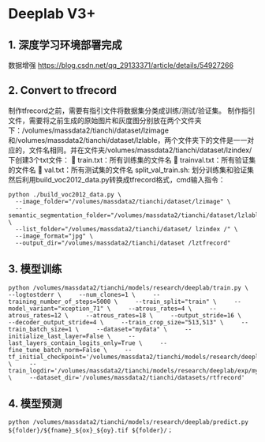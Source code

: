 # Deeplab V3+
## 1.	深度学习环境部署完成
数据增强
https://blog.csdn.net/qq_29133371/article/details/54927266
## 2.	Convert to tfrecord
制作tfrecord之前，需要有指引文件将数据集分类成训练/测试/验证集。
制作指引文件，需要将之前生成的原始图片和灰度图分别放在两个文件夹下：/volumes/massdata2/tianchi/dataset/lzimage和/volumes/massdata2/tianchi/dataset/lzlable，两个文件夹下的文件是一一对应的，文件名相同。并在文件夹/volumes/massdata2/tianchi/dataset/lzindex/下创建3个txt文件：
	train.txt：所有训练集的文件名
	trainval.txt：所有验证集的文件名
	val.txt：所有测试集的文件名
split_val_train.sh: 划分训练集和验证集
然后利用build_voc2012_data.py转换成tfrecord格式，cmd输入指令：

```
python ./build_voc2012_data.py \
  --image_folder="/volumes/massdata2/tianchi/dataset/lzimage" \
  --semantic_segmentation_folder="/volumes/massdata2/tianchi/dataset/lzlable" \
  --list_folder="/volumes/massdata2/tianchi/dataset/ lzindex /" \
  --image_format="jpg" \
  --output_dir="/volumes/massdata2/tianchi/dataset /lztfrecord"
```

## 3.	模型训练

```
python /volumes/massdata2/tianchi/models/research/deeplab/train.py \     --logtostderr \     --num_clones=1 \     --training_number_of_steps=5000 \     --train_split="train" \     --model_variant="xception_71" \     --atrous_rates=4 \     --atrous_rates=12 \     --atrous_rates=18 \     --output_stride=16 \     --decoder_output_stride=4 \     --train_crop_size="513,513" \     --train_batch_size=1 \     --dataset="mydata" \     --initialize_last_layer=False \     --last_layers_contain_logits_only=True \     --fine_tune_batch_norm=False \     --tf_initial_checkpoint='/volumes/massdata2/tianchi/models/research/deeplab/backbone/train_fine/model.ckpt' \     --train_logdir='/volumes/massdata2/tianchi/models/research/deeplab/exp/mydata_train/train/' \     --dataset_dir='/volumes/massdata2/tianchi/datasets/rtfrecord'
```

## 4.	模型预测

`python /volumes/massdata2/tianchi/models/research/deeplab/predict.py ${folder}/${fname}_${ox}_${oy}.tif ${folder}/；`
